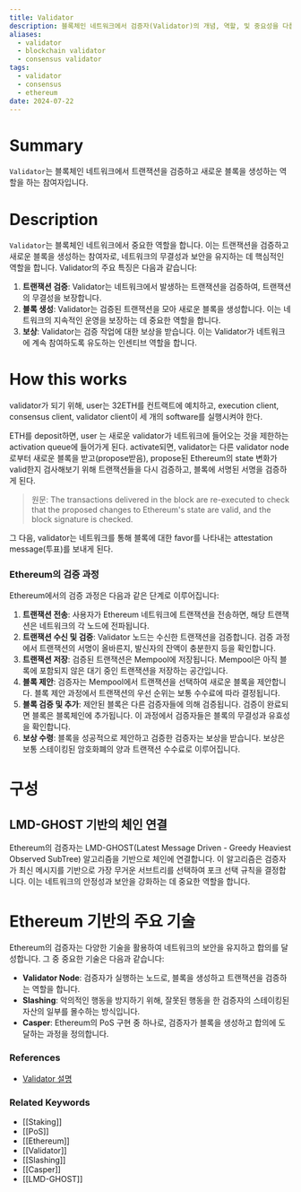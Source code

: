 ```yaml
---
title: Validator
description: 블록체인 네트워크에서 검증자(Validator)의 개념, 역할, 및 중요성을 다룹니다.
aliases:
  - validator
  - blockchain validator
  - consensus validator
tags:
  - validator
  - consensus
  - ethereum
date: 2024-07-22
---
```

# Summary

`Validator`는 블록체인 네트워크에서 트랜잭션을 검증하고 새로운 블록을 생성하는 역할을 하는 참여자입니다.

# Description

`Validator`는 블록체인 네트워크에서 중요한 역할을 합니다. 이는 트랜잭션을 검증하고 새로운 블록을 생성하는 참여자로, 네트워크의 무결성과 보안을 유지하는 데 핵심적인 역할을 합니다. Validator의 주요 특징은 다음과 같습니다:

1. **트랜잭션 검증**: Validator는 네트워크에서 발생하는 트랜잭션을 검증하여, 트랜잭션의 무결성을 보장합니다.
2. **블록 생성**: Validator는 검증된 트랜잭션을 모아 새로운 블록을 생성합니다. 이는 네트워크의 지속적인 운영을 보장하는 데 중요한 역할을 합니다.
3. **보상**: Validator는 검증 작업에 대한 보상을 받습니다. 이는 Validator가 네트워크에 계속 참여하도록 유도하는 인센티브 역할을 합니다.
# How this works

validator가 되기 위해, user는 32ETH를 컨트랙트에 예치하고, execution client, consensus client, validator client이 세 개의 software를 실행시켜야 한다.

ETH를 deposit하면, user 는 새로운 validator가 네트워크에 들어오는 것을 제한하는 activation queue에 들어가게 된다. activate되면, validator는 다른 validator node로부터 새로운 블록을 받고(propose받음), propose된 Ethereum의 state 변화가 valid한지 검사해보기 위해 트랜잭션들을 다시 검증하고, 블록에 서명된 서명을 검증하게 된다.

> 원문: The transactions delivered in the block are re-executed to check that the proposed changes to Ethereum's state are valid, and the block signature is checked.

그 다음, validator는 네트워크를 통해 블록에 대한 favor를 나타내는 attestation message(투표)를 보내게 된다.

### Ethereum의 검증 과정

Ethereum에서의 검증 과정은 다음과 같은 단계로 이루어집니다:

1. **트랜잭션 전송**: 사용자가 Ethereum 네트워크에 트랜잭션을 전송하면, 해당 트랜잭션은 네트워크의 각 노드에 전파됩니다.
2. **트랜잭션 수신 및 검증**: Validator 노드는 수신한 트랜잭션을 검증합니다. 검증 과정에서 트랜잭션의 서명이 올바른지, 발신자의 잔액이 충분한지 등을 확인합니다.
3. **트랜잭션 저장**: 검증된 트랜잭션은 Mempool에 저장됩니다. Mempool은 아직 블록에 포함되지 않은 대기 중인 트랜잭션을 저장하는 공간입니다.
4. **블록 제안**: 검증자는 Mempool에서 트랜잭션을 선택하여 새로운 블록을 제안합니다. 블록 제안 과정에서 트랜잭션의 우선 순위는 보통 수수료에 따라 결정됩니다.
5. **블록 검증 및 추가**: 제안된 블록은 다른 검증자들에 의해 검증됩니다. 검증이 완료되면 블록은 블록체인에 추가됩니다. 이 과정에서 검증자들은 블록의 무결성과 유효성을 확인합니다.
6. **보상 수령**: 블록을 성공적으로 제안하고 검증한 검증자는 보상을 받습니다. 보상은 보통 스테이킹된 암호화폐의 양과 트랜잭션 수수료로 이루어집니다.

# 구성
## LMD-GHOST 기반의 체인 연결

Ethereum의 검증자는 LMD-GHOST(Latest Message Driven - Greedy Heaviest Observed SubTree) 알고리즘을 기반으로 체인에 연결합니다. 이 알고리즘은 검증자가 최신 메시지를 기반으로 가장 무거운 서브트리를 선택하여 포크 선택 규칙을 결정합니다. 이는 네트워크의 안정성과 보안을 강화하는 데 중요한 역할을 합니다.

# Ethereum 기반의 주요 기술

Ethereum의 검증자는 다양한 기술을 활용하여 네트워크의 보안을 유지하고 합의를 달성합니다. 그 중 중요한 기술은 다음과 같습니다:

- **Validator Node**: 검증자가 실행하는 노드로, 블록을 생성하고 트랜잭션을 검증하는 역할을 합니다.
- **Slashing**: 악의적인 행동을 방지하기 위해, 잘못된 행동을 한 검증자의 스테이킹된 자산의 일부를 몰수하는 방식입니다.
- **Casper**: Ethereum의 PoS 구현 중 하나로, 검증자가 블록을 생성하고 합의에 도달하는 과정을 정의합니다.

### References

- [Validator 설명](https://en.wikipedia.org/wiki/Proof_of_stake#Validator)

### Related Keywords

- [[Staking]]
- [[PoS]]
- [[Ethereum]]
- [[Validator]]
- [[Slashing]]
- [[Casper]]
- [[LMD-GHOST]]
